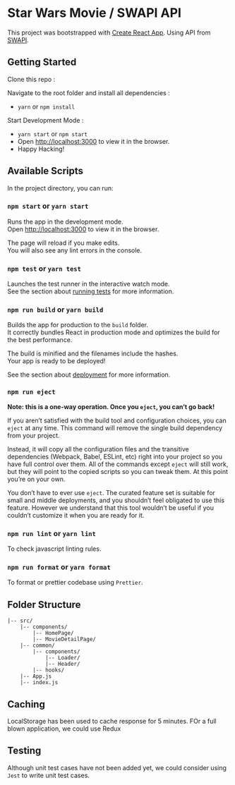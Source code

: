 # Star Wars Movie / SWAPI API

This project was bootstrapped with [Create React App](https://github.com/facebook/create-react-app). Using API from [SWAPI](https://swapi.co).<br>
## Getting Started

Clone this repo :

Navigate to the root folder and install all dependencies :

- `yarn` or `npm install`

Start Development Mode :

- `yarn start` or `npm start`
- Open [http://localhost:3000](http://localhost:3000) to view it in the browser.
- Happy Hacking!

## Available Scripts

In the project directory, you can run:

### `npm start` or `yarn start`

Runs the app in the development mode.<br>
Open [http://localhost:3000](http://localhost:3000) to view it in the browser.

The page will reload if you make edits.<br>
You will also see any lint errors in the console.

### `npm test` or `yarn test`

Launches the test runner in the interactive watch mode.<br>
See the section about [running tests](https://facebook.github.io/create-react-app/docs/running-tests) for more information.

### `npm run build` or `yarn build`

Builds the app for production to the `build` folder.<br>
It correctly bundles React in production mode and optimizes the build for the best performance.

The build is minified and the filenames include the hashes.<br>
Your app is ready to be deployed!

See the section about [deployment](https://facebook.github.io/create-react-app/docs/deployment) for more information.

### `npm run eject`

**Note: this is a one-way operation. Once you `eject`, you can’t go back!**

If you aren’t satisfied with the build tool and configuration choices, you can `eject` at any time. This command will remove the single build dependency from your project.

Instead, it will copy all the configuration files and the transitive dependencies (Webpack, Babel, ESLint, etc) right into your project so you have full control over them. All of the commands except `eject` will still work, but they will point to the copied scripts so you can tweak them. At this point you’re on your own.

You don’t have to ever use `eject`. The curated feature set is suitable for small and middle deployments, and you shouldn’t feel obligated to use this feature. However we understand that this tool wouldn’t be useful if you couldn’t customize it when you are ready for it.

### `npm run lint` or `yarn lint`

To check javascript linting rules.

### `npm run format` or `yarn format`

To format or prettier codebase using `Prettier`.

## Folder Structure

```
|-- src/
    |-- components/
        |-- HomePage/
        |-- MovieDetailPage/
    |-- common/
        |-- components/
            |-- Loader/
            |-- Header/
        |-- hooks/
    |-- App.js
    |-- index.js
```
## Caching

LocalStorage has been used to cache response for 5 minutes. FOr a full blown application, we could use Redux

## Testing

Although unit test cases have not been added yet, we could consider using `Jest` to write unit test cases.